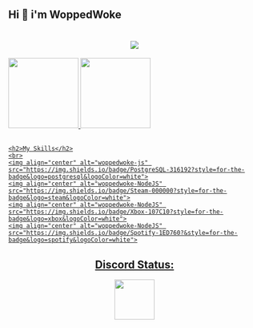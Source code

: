 ## Hi 👋 i'm WoppedWoke
<h1 align="center">
  <a href="https://git.io/typing-svg">
    <img src=https://readme-typing-svg.herokuapp.com/?lines=Hi!!;My+name+is+woppedwoke.;Welcome+to+my+profile!&center=true&size=27>
  </a>
</h1>

<div>
  <a href="https://github.com/woppedwoke">
  <img height="140em" src="https://github-readme-stats.vercel.app/api?username=woppedwoke&show_icons=true&theme=dark&include_all_commits=true&count_private=true"/>
  <img height="140em" src="https://github-readme-stats.vercel.app/api/top-langs/?username=woppedwoke&layout=compact&langs_count=7&theme=dark"/>
</div>
  
  <div style="display: inline_block"><br>
    
    <h2>My Skills</h2>
    <br>
    <img align="center" alt="woppedwoke-js" src="https://img.shields.io/badge/PostgreSQL-316192?style=for-the-badge&logo=postgresql&logoColor=white">
    <img align="center" alt="woppedwoke-NodeJS" src="https://img.shields.io/badge/Steam-000000?style=for-the-badge&logo=steam&logoColor=white">
    <img align="center" alt="woppedwoke-NodeJS" src="https://img.shields.io/badge/Xbox-107C10?style=for-the-badge&logo=xbox&logoColor=white">
    <img align="center" alt="woppedwoke-NodeJS" src="https://img.shields.io/badge/Spotify-1ED760?&style=for-the-badge&logo=spotify&logoColor=white">
    
    
  
</div>
                                                                                                                              
<h2 align="center"> Discord Status: </h2>
<p align="center">
<a href="https://discord.com/users/347418874628800523">
  <img height="80px" src="https://discord.c99.nl/widget/theme-2/347418874628800523.png">
</a>
</p>
